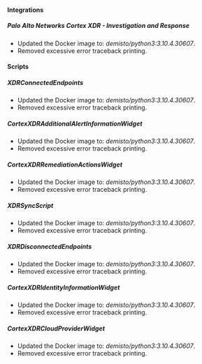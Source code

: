 
#### Integrations
##### Palo Alto Networks Cortex XDR - Investigation and Response
- Updated the Docker image to: *demisto/python3:3.10.4.30607*.
- Removed excessive error traceback printing.

#### Scripts
##### XDRConnectedEndpoints
- Updated the Docker image to: *demisto/python3:3.10.4.30607*.
- Removed excessive error traceback printing.
##### CortexXDRAdditionalAlertInformationWidget
- Updated the Docker image to: *demisto/python3:3.10.4.30607*.
- Removed excessive error traceback printing.

##### CortexXDRRemediationActionsWidget
- Updated the Docker image to: *demisto/python3:3.10.4.30607*.
- Removed excessive error traceback printing.

##### XDRSyncScript
- Updated the Docker image to: *demisto/python3:3.10.4.30607*.
- Removed excessive error traceback printing.

##### XDRDisconnectedEndpoints
- Updated the Docker image to: *demisto/python3:3.10.4.30607*.
- Removed excessive error traceback printing.

##### CortexXDRIdentityInformationWidget
- Updated the Docker image to: *demisto/python3:3.10.4.30607*.
- Removed excessive error traceback printing.

##### CortexXDRCloudProviderWidget
- Updated the Docker image to: *demisto/python3:3.10.4.30607*.
- Removed excessive error traceback printing.
